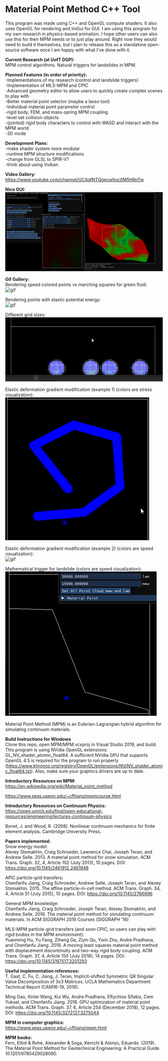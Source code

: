 # Material Point Method C++ Tool

This program was made using C++ and OpenGL compute shaders.
It also uses OpenGL for rendering and ImGui for GUI.
I am using this program for my own research in physics-based animation.
I hope other users can also use this for their MPM needs or to just play around. Right now they would need to build it themselves, but I plan to release this as a standalone open-source software once I am happy with what I've done with it.

__Current Research (at UofT DGP):__<br/>
MPM control algorithms.
Natural triggers for landslides in MPM.

__Planned Features (in order of priority):__<br/>
-Implementations of my research (control and landslide triggers)<br/>
-Implementation of MLS-MPM and CPIC<br/>
-Advanced geometry editor to allow users to quickly create complex scenes to play with<br/>
-Better material point selector (maybe a lasso tool)<br/>
-Individual material point parameter control<br/>
-rigid body, FEM, and mass-spring MPM coupling<br/>
-level set collision objects<br/>
-(jointed) rigid body characters to control with WASD and interact with the MPM world<br/>
-3D mode<br/>


__Development Plans:__<br/>
-make shader system more modular<br/>
-runtime MPM structure modifications<br/>
-change from GLSL to SPIR-V?<br/>
-think about using Vulkan<br/>

__Video Gallery:__<br/>
https://www.youtube.com/channel/UC4qfNTQgecwtluc0M5HRnTw<br/>

__Nice GUI:__<br/>
![pic](gifs/Random/niceGUI.PNG)<br/>

__Gif Gallery:__<br/>
Rendering speed colored points vs marching squares for green fluid:<br/>
![gif](gifs/AmorphousObjectsAlive/marchingSquaresVsPoints.gif)<br/>

Rendering points with elastic potential energy:<br/>
![gif](gifs/RenderingPointsWithEnergy.gif)<br/>

Different grid sizes:<br/>
![gif](gifs/smallerGrid.gif)<br/>

Elastic deformation gradient modification (example 1) (colors are stress visualization):<br/>
![gif](gifs/AmorphousObjectsAlive/lineBigger.gif)<br/>

Elastic deformation gradient modification (example 2) (colors are speed visualization):<br/>
![gif](gifs/Random/dgpDefGrad.gif)<br/>

Mathematical trigger for landslide (colors are speed visualization):<br/>
![gif](gifs/polygonSlopeSSR.gif)<br/>


Material Point Method (MPM) is an Eulerian-Lagrangian hybrid algorithm for simulating continuum materials.

__Build Instructions for Windows__<br/>
Clone this repo, open MPM/MPM.vcxproj in Visual Studio 2019, and build. This program is using NVidia OpenGL extensions: GL_NV_shader_atomic_float64. A sufficient NVidia GPU that supports OpenGL 4.5 is required for the program to run properly (https://www.khronos.org/registry/OpenGL/extensions/NV/NV_shader_atomic_float64.txt). Also, make sure your graphics drivers are up to date.

__Introductory Resources on MPM:__<br/>
https://en.wikipedia.org/wiki/Material_point_method

https://www.seas.upenn.edu/~cffjiang/mpmcourse.html


__Introductory Resources on Continuum Physics:__<br/>
https://open.umich.edu/find/open-educational-resources/engineering/lectures-continuum-physics

Bonet, J. and Wood, R. (2008). Nonlinear continuum mechanics for finite element analysis. Cambridge University Press.

__Papers implemented:__<br/>
Snow energy model:<br/>
Alexey Stomakhin, Craig Schroeder, Lawrence Chai, Joseph Teran, and Andrew Selle. 2013. A material point method for snow simulation. ACM Trans. Graph. 32, 4, Article 102 (July 2013), 10 pages. DOI: https://doi.org/10.1145/2461912.2461948

APIC particle-grid transfers:<br/>
Chenfanfu Jiang, Craig Schroeder, Andrew Selle, Joseph Teran, and Alexey Stomakhin. 2015. The affine particle-in-cell method. ACM Trans. Graph. 34, 4, Article 51 (July 2015), 10 pages. DOI: https://doi.org/10.1145/2766996

General MPM knowledge:<br/>
Chenfanfu Jiang, Craig Schroeder, Joseph Teran, Alexey Stomakhin, and Andrew Selle. 2016. The material point method for simulating continuum materials. In ACM SIGGRAPH 2016 Courses (SIGGRAPH '16)

MLS-MPM particle-grid transfers (and soon CPIC, so users can play with rigid bodies in the MPM environment):<br/>
Yuanming Hu, Yu Fang, Ziheng Ge, Ziyin Qu, Yixin Zhu, Andre Pradhana, and Chenfanfu Jiang. 2018. A moving least squares material point method with displacement discontinuity and two-way rigid body coupling. ACM Trans. Graph. 37, 4, Article 150 (July 2018), 14 pages. DOI: https://doi.org/10.1145/3197517.3201293

__Useful implementation references:__<br/>
T. Gast, C. Fu, C. Jiang, J. Teran, Implicit-shifted Symmetric QR Singular Value Decomposition of 3x3 Matrices. UCLA Mathematics Department Technical Report (CAM16-19, 2016).

Ming Gao, Xinlei Wang, Kui Wu, Andre Pradhana, Eftychios Sifakis, Cem Yuksel, and Chenfanfu Jiang. 2018. GPU optimization of material point methods. ACM Trans. Graph. 37, 6, Article 254 (December 2018), 12 pages. DOI: https://doi.org/10.1145/3272127.3275044


__MPM in computer graphics:__<br/>
https://www.seas.upenn.edu/~cffjiang/mpm.html

__MPM books:__<br/>
Fern, Elliot & Rohe, Alexander & Soga, Kenichi & Alonso, Eduardo. (2019). The Material Point Method for Geotechnical Engineering: A Practical Guide. 10.1201/9780429028090.

